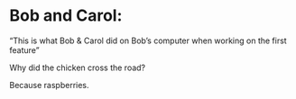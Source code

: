 
# Bob and Carol:

“This is what Bob & Carol did on Bob’s computer when working on the first feature”

Why did the chicken cross the road?

Because raspberries.
